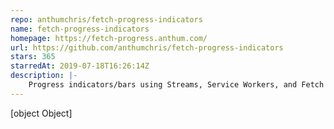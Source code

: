 ```yaml
---
repo: anthumchris/fetch-progress-indicators
name: fetch-progress-indicators
homepage: https://fetch-progress.anthum.com/
url: https://github.com/anthumchris/fetch-progress-indicators
stars: 365
starredAt: 2019-07-18T16:26:14Z
description: |-
    Progress indicators/bars using Streams, Service Workers, and Fetch APIs
---
```


[object Object]

